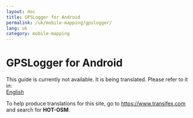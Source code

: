 ```yaml
---
layout: doc
title: GPSLogger for Android
permalink: /uk/mobile-mapping/gpslogger/
lang: uk
category: mobile-mapping
---
```


GPSLogger for Android
=====================

This guide is currently not available. It is being translated. Please refer to it in:  
[English](/en/mobile-mapping/gpslogger/)  

To help produce translations for this site, go to <https://www.transifex.com> and search for **HOT-OSM**.  
